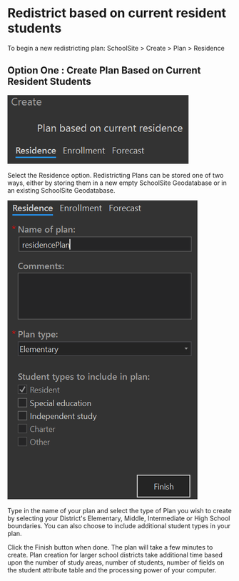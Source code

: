 # Redistrict based on current resident students
To begin a new redistricting plan: SchoolSite > Create > Plan > Residence

## Option One : Create Plan Based on Current Resident Students
![Residence](planImages/residence.png)

Select the Residence option. Redistricting Plans can be stored one of two ways, either by storing them in a new empty SchoolSite Geodatabase or in an existing SchoolSite Geodatabase.

![residencePlan](planImages/residencePlan.png)

Type in the name of your plan and select the type of Plan you wish to create by selecting your District's Elementary, Middle, Intermediate or High School boundaries. You can also choose to include additional student types in your plan.

Click the Finish button when done. The plan will take a few minutes to create. Plan creation for larger school districts take additional time based upon the number of study areas, number of students, number of fields on the student attribute table and the processing power of your computer.

